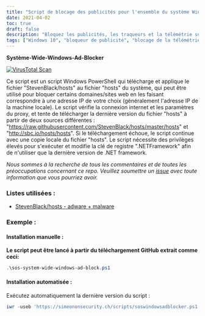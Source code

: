 ```yaml
---
title: "Script de blocage des publicités pour l'ensemble du système Windows 10 pour une meilleure protection de la vie privée et de la sécurité"
date: 2021-04-02
toc: true
draft: false
description: "Bloquez les publicités, les traqueurs et la télémétrie sur Windows 10 à l'aide de ce puissant script PowerShell qui utilise le fichier hosts et le pare-feu Windows pour bloquer les publicités à l'échelle du système."
tags: ["Windows 10", "bloqueur de publicité", "blocage de la télémétrie", "Script PowerShell", "blocage des publicités à l'échelle du système", "vie privée", "sécurité", "EasyList", "Protection de la vie privée", "Liste de filtres NoCoin", "Filtre DNS AdGuard", "Listes YoYo", "Les serveurs malveillants de Peter Lowe pour le suivi des publicités", "Pare-feu Windows", "listes de domaines", "Bloquer les traqueurs Windows", "traqueurs de blocs", "bloquer les publicités", "suivi des blocs"]
---
```


**Système-Wide-Windows-Ad-Blocker**

[![VirusTotal Scan](https://github.com/simeononsecurity/System-Wide-Windows-Ad-Blocker/actions/workflows/virustotal.yml/badge.svg)](https://github.com/simeononsecurity/System-Wide-Windows-Ad-Blocker/actions/workflows/virustotal.yml)

Ce script est un script Windows PowerShell qui télécharge et applique le fichier "StevenBlack/hosts" au fichier "hosts" du système, qui peut être utilisé pour bloquer certains domaines/sites web en les faisant correspondre à une adresse IP de votre choix (généralement l'adresse IP de la machine locale). Le script vérifie la connexion internet et les paramètres du proxy, et tente de télécharger la dernière version du fichier "hosts" à partir de deux sources différentes : "https://raw.githubusercontent.com/StevenBlack/hosts/master/hosts" et "http://sbc.io/hosts/hosts". Si le téléchargement échoue, le script continue avec une copie locale du fichier "hosts". Le script nécessite des privilèges élevés pour s'exécuter et modifie la clé de registre ".NETFramework" afin de n'utiliser que la dernière version de .NET framework.

*Nous sommes à la recherche de tous les commentaires et de toutes les préoccupations concernant ce repo. Veuillez soumettre un [issue](https://github.com/simeononsecurity/System-Wide-Windows-Ad-Blocker/issues) avec toute information que vous pourriez avoir.*

### Listes utilisées :
- [StevenBlack/hosts - adware + malware](https://github.com/StevenBlack/hosts)

### Exemple :
#### Installation manuelle :
**Le script peut être lancé à partir du téléchargement GitHub extrait comme ceci:**
```powershell
.\sos-system-wide-windows-ad-block.ps1
```
#### Installation automatisée :
Exécutez automatiquement la dernière version du script :
```powershell
iwr -useb 'https://simeononsecurity.ch/scripts/soswindowsadblocker.ps1' | iex
```

